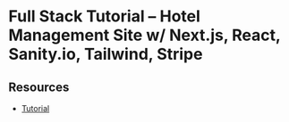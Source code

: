 # Full Stack Tutorial – Hotel Management Site w/ Next.js, React, Sanity.io, Tailwind, Stripe

## Resources

- [Tutorial](https://www.youtube.com/watch?v=kiCH27qsNL8&t=4784s)
